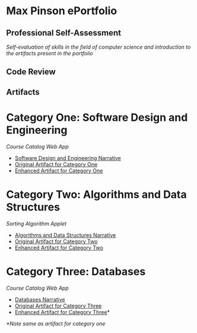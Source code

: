 # Max Pinson ePortfolio

## Professional Self-Assessment
*Self-evaluation of skills in the field of computer science and introduction to the artifacts present in the portfolio*

## Code Review

## Artifacts

# Category One: Software Design and Engineering
*Course Catalog Web App*
- [Software Design and Engineering Narrative](./Enhanced-Artifact-1-and-3/Category-One-Narrative.md)
- [Original Artifact for Category One](./Original-Artifact-1-and-3)
- [Enhanced Artifact for Category One](./Enhanced-Artifact-1-and-3)

# Category Two: Algorithms and Data Structures
*Sorting Algorithm Applet*
- [Algorithms and Data Structures Narrative]()
- [Original Artifact for Category Two](./Original-Artifact-2)
- [Enhanced Artifact for Category Two](./Enhanced-Artifact-2)

# Category Three: Databases
*Course Catalog Web App*
- [Databases Narrative]()
- [Original Artifact for Category Three](./Original-Artifact-1-and-3)
- [Enhanced Artifact for Category Three](./Enhanced-Artifact-1-and-3)*
  
_*Note same as artifact for category one_


